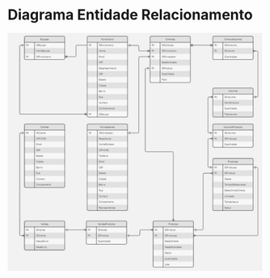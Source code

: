 # Diagrama Entidade Relacionamento

<div align="center">
    <img src="https://github.com/PIM-TERCEIRO-SEMESTRE/DER/blob/main/DER.jpg" width="1280" />
    <div height="2"></div>
</div>

